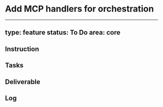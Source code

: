 # Add MCP handlers for orchestration

---
type: feature
status: To Do
area: core
---


## Instruction

## Tasks

## Deliverable

## Log
